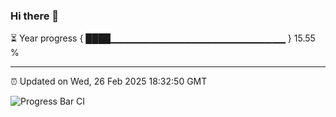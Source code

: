 ### Hi there 👋

⏳ Year progress { ████▁▁▁▁▁▁▁▁▁▁▁▁▁▁▁▁▁▁▁▁▁▁▁▁▁▁ } 15.55 %

---

⏰ Updated on Wed, 26 Feb 2025 18:32:50 GMT

![Progress Bar CI](https://github.com/DhruviPatel157/GitHub-Actions-Demo/workflows/Progress%20Bar%20CI/badge.svg)

